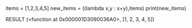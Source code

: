 items = [1,2,3,4,5]
new_items = ((lambda x,y : x+y),items)
print(new_items)

RESULT (<function <lambda> at 0x000001D3090036A0>, [1, 2, 3, 4, 5])
